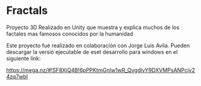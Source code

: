 # Fractals
Proyecto 3D Realizado en Unity que muestra y explica muchos de los factales mas famosos conocidos por la humanidad

Este proyecto fué realizado en colaboración con Jorge Luis Avila.
Pueden descargar la versió ejecutable de eset desarrollo para windows en el siguiente link:

https://mega.nz/#!SF8XjQ4B!6pPPKtmGnlw1wR_QvgdlvY9DXVMPsANPcjv24zq7wbI
